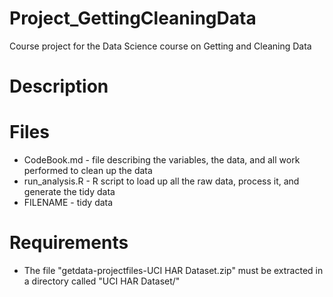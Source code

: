 # Project_GettingCleaningData
Course project for the Data Science course on Getting and Cleaning Data

# Description

# Files
* CodeBook.md - file describing the variables, the data, and all work performed to clean up the data
* run_analysis.R - R script to load up all the raw data, process it, and generate the tidy data
* FILENAME - tidy data

# Requirements
* The file "getdata-projectfiles-UCI HAR Dataset.zip" must be extracted in a directory called "UCI HAR Dataset/"